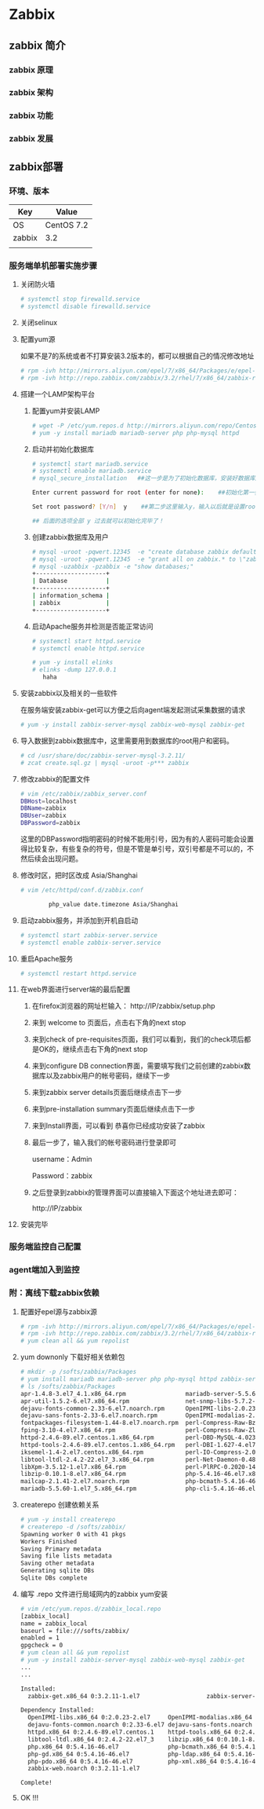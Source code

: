 # Zabbix



## zabbix 简介

### zabbix 原理

### zabbix 架构

### zabbix 功能

### zabbix 发展





## zabbix部署

### 环境、版本

| Key    | Value      |
| ------ | ---------- |
| OS     | CentOS 7.2 |
| zabbix | 3.2        |
|        |            |



### 服务端单机部署实施步骤

1. 关闭防火墙

   ```bash
   # systemctl stop firewalld.service
   # systemctl disable firewalld.service
   ```

2. 关闭selinux

3. 配置yum源

   如果不是7的系统或者不打算安装3.2版本的，都可以根据自己的情况修改地址

   ```bash
   # rpm -ivh http://mirrors.aliyun.com/epel/7/x86_64/Packages/e/epel-release-7-11.noarch.rpm 
   # rpm -ivh http://repo.zabbix.com/zabbix/3.2/rhel/7/x86_64/zabbix-release-3.2-1.el7.noarch.rpm 
   ```

4. 搭建一个LAMP架构平台

   1. 配置yum并安装LAMP

      ```bash
      # wget -P /etc/yum.repos.d http://mirrors.aliyun.com/repo/Centos-7.repo
      # yum -y install mariadb mariadb-server php php-mysql httpd
      ```

   2. 启动并初始化数据库

      ```bash
      # systemctl start mariadb.service           
      # systemctl enable mariadb.service
      # mysql_secure_installation   ##这一步是为了初始化数据库，安装好数据库后必须要做的
      
      Enter current password for root (enter for none):    ##初始化第一步提示直接敲回车
      
      Set root password? [Y/n]  y    ##第二步这里输入y，输入以后就是设置root的密码了，要输入两次你要设置的密码就会提示你 successfully! 即可
      
      ## 后面的选项全部 y 过去就可以初始化完毕了！
      ```

   3. 创建zabbix数据库及用户

      ```bash
      # mysql -uroot -pqwert.12345  -e "create database zabbix default character set utf8 collate utf8_bin;"
      # mysql -uroot -pqwert.12345  -e "grant all on zabbix.* to \"zabbix\"@\"%\" identified by \"zabbix\";"
      # mysql -uzabbix -pzabbix -e "show databases;"
      +--------------------+
      | Database           |
      +--------------------+
      | information_schema |
      | zabbix             |
      +--------------------+
      ```

   4. 启动Apache服务并检测是否能正常访问

      ```bash
      # systemctl start httpd.service
      # systemctl enable httpd.service
      
      # yum -y install elinks
      # elinks -dump 127.0.0.1
         haha
      ```

5. 安装zabbix以及相关的一些软件

   在服务端安装zabbix-get可以方便之后向agent端发起测试采集数据的请求

   ```bash
   # yum -y install zabbix-server-mysql zabbix-web-mysql zabbix-get
   ```

6. 导入数据到zabbix数据库中，这里需要用到数据库的root用户和密码。

   ```bash
   # cd /usr/share/doc/zabbix-server-mysql-3.2.11/
   # zcat create.sql.gz | mysql -uroot -p*** zabbix
   ```

7. 修改zabbix的配置文件

   ```bash
   # vim /etc/zabbix/zabbix_server.conf
   DBHost=localhost
   DBName=zabbix
   DBUser=zabbix
   DBPassword=zabbix
   ```

   这里的DBPassword指明密码的时候不能用引号，因为有的人密码可能会设置得比较复杂，有些复杂的符号，但是不管是单引号，双引号都是不可以的，不然后续会出现问题。

8. 修改时区，把时区改成 Asia/Shanghai

   ```bash
   # vim /etc/httpd/conf.d/zabbix.conf
   
           php_value date.timezone Asia/Shanghai
   ```

9. 启动zabbix服务，并添加到开机自启动

   ```bash
   # systemctl start zabbix-server.service
   # systemctl enable zabbix-server.service
   ```

10. 重启Apache服务

    ```bash
    # systemctl restart httpd.service 
    ```

11. 在web界面进行server端的最后配置

    1. 在firefox浏览器的网址栏输入： http://IP/zabbix/setup.php

    2. 来到 welcome to 页面后，点击右下角的next stop

    3. 来到check of pre-requisites页面，我们可以看到，我们的check项后都是OK的，继续点击右下角的next stop

    4. 来到configure DB connection界面，需要填写我们之前创建的zabbix数据库以及zabbix用户的帐号密码，继续下一步

    5. 来到zabbix server details页面后继续点击下一步

    6. 来到pre-installation summary页面后继续点击下一步

    7. 来到Install界面，可以看到 恭喜你已经成功安装了zabbix

    8. 最后一步了，输入我们的帐号密码进行登录即可

       username：Admin

       Password：zabbix

    9. 之后登录到zabbix的管理界面可以直接输入下面这个地址进去即可：

       http://IP/zabbix

12. 安装完毕



### 服务端监控自己配置





### agent端加入到监控





### 附：离线下载zabbix依赖

1. 配置好epel源与zabbix源

   ```bash
   # rpm -ivh http://mirrors.aliyun.com/epel/7/x86_64/Packages/e/epel-release-7-11.noarch.rpm 
   # rpm -ivh http://repo.zabbix.com/zabbix/3.2/rhel/7/x86_64/zabbix-release-3.2-1.el7.noarch.rpm 
   # yum clean all && yum repolist 
   ```

2. yum downonly 下载好相关依赖包

   ```bash
   # mkdir -p /softs/zabbix/Packages
   # yum install mariadb mariadb-server php php-mysql httpd zabbix-server-mysql zabbix-web-mysql zabbix-get --downloadonly --downloaddir=/softs/zabbix/Packages
   # ls /softs/zabbix/Packages
   apr-1.4.8-3.el7_4.1.x86_64.rpm                 mariadb-server-5.5.60-1.el7_5.x86_64.rpm        php-common-5.4.16-46.el7.x86_64.rpm
   apr-util-1.5.2-6.el7.x86_64.rpm                net-snmp-libs-5.7.2-38.el7_6.2.x86_64.rpm       php-gd-5.4.16-46.el7.x86_64.rpm
   dejavu-fonts-common-2.33-6.el7.noarch.rpm      OpenIPMI-libs-2.0.23-2.el7.x86_64.rpm           php-ldap-5.4.16-46.el7.x86_64.rpm
   dejavu-sans-fonts-2.33-6.el7.noarch.rpm        OpenIPMI-modalias-2.0.23-2.el7.x86_64.rpm       php-mbstring-5.4.16-46.el7.x86_64.rpm
   fontpackages-filesystem-1.44-8.el7.noarch.rpm  perl-Compress-Raw-Bzip2-2.061-3.el7.x86_64.rpm  php-mysql-5.4.16-46.el7.x86_64.rpm
   fping-3.10-4.el7.x86_64.rpm                    perl-Compress-Raw-Zlib-2.061-4.el7.x86_64.rpm   php-pdo-5.4.16-46.el7.x86_64.rpm
   httpd-2.4.6-89.el7.centos.1.x86_64.rpm         perl-DBD-MySQL-4.023-6.el7.x86_64.rpm           php-xml-5.4.16-46.el7.x86_64.rpm
   httpd-tools-2.4.6-89.el7.centos.1.x86_64.rpm   perl-DBI-1.627-4.el7.x86_64.rpm                 t1lib-5.1.2-14.el7.x86_64.rpm
   iksemel-1.4-2.el7.centos.x86_64.rpm            perl-IO-Compress-2.061-2.el7.noarch.rpm         unixODBC-2.3.1-11.el7.x86_64.rpm
   libtool-ltdl-2.4.2-22.el7_3.x86_64.rpm         perl-Net-Daemon-0.48-5.el7.noarch.rpm           zabbix-get-3.2.11-1.el7.x86_64.rpm
   libXpm-3.5.12-1.el7.x86_64.rpm                 perl-PlRPC-0.2020-14.el7.noarch.rpm             zabbix-server-mysql-3.2.11-1.el7.x86_64.rpm
   libzip-0.10.1-8.el7.x86_64.rpm                 php-5.4.16-46.el7.x86_64.rpm                    zabbix-web-3.2.11-1.el7.noarch.rpm
   mailcap-2.1.41-2.el7.noarch.rpm                php-bcmath-5.4.16-46.el7.x86_64.rpm             zabbix-web-mysql-3.2.11-1.el7.noarch.rpm
   mariadb-5.5.60-1.el7_5.x86_64.rpm              php-cli-5.4.16-46.el7.x86_64.rpm
   ```

3. createrepo 创建依赖关系

   ```bash
   # yum -y install createrepo
   # createrepo -d /softs/zabbix/
   Spawning worker 0 with 41 pkgs
   Workers Finished
   Saving Primary metadata
   Saving file lists metadata
   Saving other metadata
   Generating sqlite DBs
   Sqlite DBs complete
   ```

4. 编写 .repo 文件进行局域网内的zabbix yum安装

   ```bash
   # vim /etc/yum.repos.d/zabbix_local.repo
   [zabbix_local]
   name = zabbix_local
   baseurl = file:///softs/zabbix/
   enabled = 1
   gpgcheck = 0
   # yum clean all && yum repolist 
   # yum -y install zabbix-server-mysql zabbix-web-mysql zabbix-get
   ...
   ...
   
   Installed:
     zabbix-get.x86_64 0:3.2.11-1.el7                   zabbix-server-mysql.x86_64 0:3.2.11-1.el7                   zabbix-web-mysql.noarch 0:3.2.11-1.el7                  
   
   Dependency Installed:
     OpenIPMI-libs.x86_64 0:2.0.23-2.el7     OpenIPMI-modalias.x86_64 0:2.0.23-2.el7    apr.x86_64 0:1.4.8-3.el7_4.1                apr-util.x86_64 0:1.5.2-6.el7          
     dejavu-fonts-common.noarch 0:2.33-6.el7 dejavu-sans-fonts.noarch 0:2.33-6.el7      fontpackages-filesystem.noarch 0:1.44-8.el7 fping.x86_64 0:3.10-4.el7              
     httpd.x86_64 0:2.4.6-89.el7.centos.1    httpd-tools.x86_64 0:2.4.6-89.el7.centos.1 iksemel.x86_64 0:1.4-2.el7.centos           libXpm.x86_64 0:3.5.12-1.el7           
     libtool-ltdl.x86_64 0:2.4.2-22.el7_3    libzip.x86_64 0:0.10.1-8.el7               mailcap.noarch 0:2.1.41-2.el7               net-snmp-libs.x86_64 1:5.7.2-38.el7_6.2
     php.x86_64 0:5.4.16-46.el7              php-bcmath.x86_64 0:5.4.16-46.el7          php-cli.x86_64 0:5.4.16-46.el7              php-common.x86_64 0:5.4.16-46.el7      
     php-gd.x86_64 0:5.4.16-46.el7           php-ldap.x86_64 0:5.4.16-46.el7            php-mbstring.x86_64 0:5.4.16-46.el7         php-mysql.x86_64 0:5.4.16-46.el7       
     php-pdo.x86_64 0:5.4.16-46.el7          php-xml.x86_64 0:5.4.16-46.el7             t1lib.x86_64 0:5.1.2-14.el7                 unixODBC.x86_64 0:2.3.1-11.el7         
     zabbix-web.noarch 0:3.2.11-1.el7       
   
   Complete!
   ```

5. OK !!!



